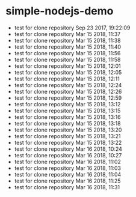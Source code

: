 # simple-nodejs-demo
* test for clone repository Sep 23 2017, 19:22:09
* test for clone repository Mar 15 2018, 11:37
* test for clone repository Mar 15 2018, 11:38
* test for clone repository Mar 15 2018, 11:40
* test for clone repository Mar 15 2018, 11:56
* test for clone repository Mar 15 2018, 11:58
* test for clone repository Mar 15 2018, 12:01
* test for clone repository Mar 15 2018, 12:05
* test for clone repository Mar 15 2018, 12:11
* test for clone repository Mar 15 2018, 12:24
* test for clone repository Mar 15 2018, 12:26
* test for clone repository Mar 15 2018, 12:59
* test for clone repository Mar 15 2018, 13:12
* test for clone repository Mar 15 2018, 13:15
* test for clone repository Mar 15 2018, 13:16
* test for clone repository Mar 15 2018, 13:18
* test for clone repository Mar 15 2018, 13:20
* test for clone repository Mar 15 2018, 13:21
* test for clone repository Mar 15 2018, 13:22
* test for clone repository Mar 16 2018, 10:24
* test for clone repository Mar 16 2018, 10:27
* test for clone repository Mar 16 2018, 11:02
* test for clone repository Mar 16 2018, 11:03
* test for clone repository Mar 16 2018, 11:04
* test for clone repository Mar 16 2018, 11:25
* test for clone repository Mar 16 2018, 11:31

